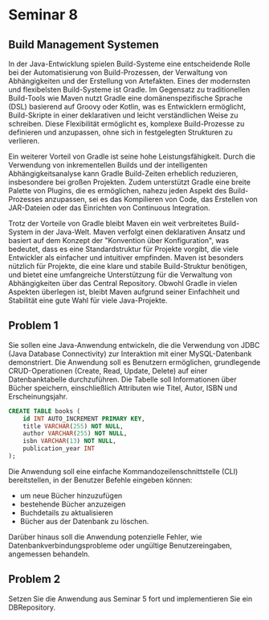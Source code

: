 # Seminar 8

## Build Management Systemen

In der Java-Entwicklung spielen Build-Systeme eine entscheidende Rolle bei der Automatisierung von Build-Prozessen, der Verwaltung von Abhängigkeiten und der Erstellung von Artefakten. Eines der modernsten und flexibelsten Build-Systeme ist Gradle. Im Gegensatz zu traditionellen Build-Tools wie Maven nutzt Gradle eine domänenspezifische Sprache (DSL) basierend auf Groovy oder Kotlin, was es Entwicklern ermöglicht, Build-Skripte in einer deklarativen und leicht verständlichen Weise zu schreiben. Diese Flexibilität ermöglicht es, komplexe Build-Prozesse zu definieren und anzupassen, ohne sich in festgelegten Strukturen zu verlieren.

Ein weiterer Vorteil von Gradle ist seine hohe Leistungsfähigkeit. Durch die Verwendung von inkrementellen Builds und der intelligenten Abhängigkeitsanalyse kann Gradle Build-Zeiten erheblich reduzieren, insbesondere bei großen Projekten. Zudem unterstützt Gradle eine breite Palette von Plugins, die es ermöglichen, nahezu jeden Aspekt des Build-Prozesses anzupassen, sei es das Kompilieren von Code, das Erstellen von JAR-Dateien oder das Einrichten von Continuous Integration.

Trotz der Vorteile von Gradle bleibt Maven ein weit verbreitetes Build-System in der Java-Welt. Maven verfolgt einen deklarativen Ansatz und basiert auf dem Konzept der "Konvention über Konfiguration", was bedeutet, dass es eine Standardstruktur für Projekte vorgibt, die viele Entwickler als einfacher und intuitiver empfinden. Maven ist besonders nützlich für Projekte, die eine klare und stabile Build-Struktur benötigen, und bietet eine umfangreiche Unterstützung für die Verwaltung von Abhängigkeiten über das Central Repository. Obwohl Gradle in vielen Aspekten überlegen ist, bleibt Maven aufgrund seiner Einfachheit und Stabilität eine gute Wahl für viele Java-Projekte.

## Problem 1

Sie sollen eine Java-Anwendung entwickeln, die die Verwendung von JDBC (Java Database Connectivity)
zur Interaktion mit einer MySQL-Datenbank demonstriert. 
Die Anwendung soll es Benutzern ermöglichen, grundlegende CRUD-Operationen (Create, Read, Update, Delete) 
auf einer Datenbanktabelle durchzuführen. 
Die Tabelle soll Informationen über Bücher speichern, einschließlich Attributen wie Titel, Autor, ISBN und Erscheinungsjahr.
```sql
CREATE TABLE books (
    id INT AUTO_INCREMENT PRIMARY KEY,
    title VARCHAR(255) NOT NULL,
    author VARCHAR(255) NOT NULL,
    isbn VARCHAR(13) NOT NULL,
    publication_year INT
);
```
Die Anwendung soll eine einfache Kommandozeilenschnittstelle (CLI) bereitstellen, in der Benutzer Befehle eingeben können:
* um neue Bücher hinzuzufügen
* bestehende Bücher anzuzeigen
* Buchdetails zu aktualisieren
* Bücher aus der Datenbank zu löschen. 

Darüber hinaus soll die Anwendung potenzielle Fehler, wie Datenbankverbindungsprobleme oder ungültige Benutzereingaben, angemessen behandeln.

## Problem 2

Setzen Sie die Anwendung aus Seminar 5 fort und implementieren Sie ein DBRepository.